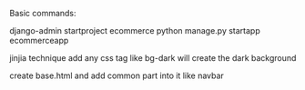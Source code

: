 Basic commands:

django-admin startproject ecommerce
python manage.py startapp ecommerceapp


jinjia technique 
add any css tag like bg-dark will create the dark background

create base.html
and add common part into it like navbar